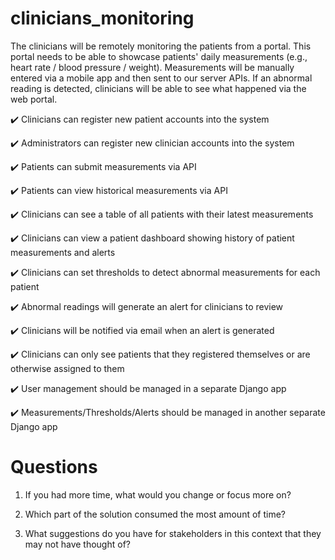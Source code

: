 # clinicians_monitoring
The clinicians will be remotely monitoring the patients from a portal. This portal needs to be able to showcase patients' daily measurements (e.g., heart rate / blood pressure / weight). Measurements will be manually entered via a mobile app and then sent to our server APIs. If an abnormal reading is detected, clinicians will be able to see what happened via the web portal.

:heavy_check_mark:  Clinicians can register new patient accounts into the system

:heavy_check_mark: Administrators can register new clinician accounts into the system

:heavy_check_mark: Patients can submit measurements via API

:heavy_check_mark: Patients can view historical measurements via API

:heavy_check_mark: Clinicians can see a table of all patients with their latest measurements

:heavy_check_mark: Clinicians can view a patient dashboard showing history of patient measurements and alerts

:heavy_check_mark: Clinicians can set thresholds to detect abnormal measurements for each patient

:heavy_check_mark: Abnormal readings will generate an alert for clinicians to review

:heavy_check_mark: Clinicians will be notified via email when an alert is generated

:heavy_check_mark: Clinicians can only see patients that they registered themselves or are otherwise assigned to them

:heavy_check_mark: User management should be managed in a separate Django app

:heavy_check_mark: Measurements/Thresholds/Alerts should be managed in another separate Django app

# Questions

1. If you had more time, what would you change or focus more on?

2. Which part of the solution consumed the most amount of time?

3. What suggestions do you have for stakeholders in this context that they may not have thought of?
